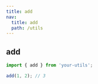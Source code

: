 ```yaml
---
title: add
nav:
  title: add
  path: /utils
---
```


## add

```ts
import { add } from 'your-utils';

add(1, 2); // 3
```
